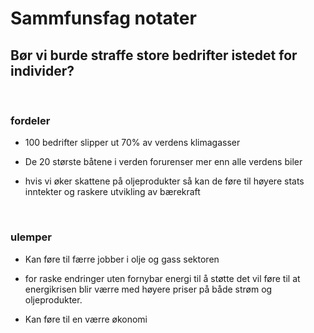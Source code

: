 # Sammfunsfag notater

## Bør vi burde straffe store bedrifter istedet for individer?

<br>

### fordeler

* 100 bedrifter slipper ut 70% av verdens klimagasser

* De 20 største båtene i verden forurenser mer enn alle verdens biler

* hvis vi øker skattene på oljeprodukter så kan de føre til høyere stats inntekter og raskere utvikling av bærekraft

<br>



### ulemper

* Kan føre til færre jobber i olje og gass sektoren

* for raske endringer uten fornybar energi til å støtte det vil føre til at energikrisen blir værre med høyere priser på både strøm og oljeprodukter.

* Kan føre til en værre økonomi
